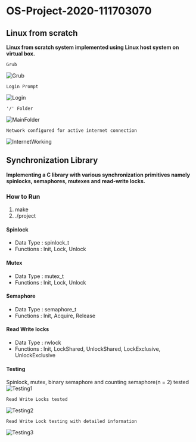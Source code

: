 # OS-Project-2020-111703070


## Linux from scratch
**Linux from scratch system implemented using Linux host system on virtual box.**

    Grub
![Grub](https://user-images.githubusercontent.com/43277968/78422158-ef3c1000-767a-11ea-9ca5-44441197c25e.png)

    Login Prompt
![Login](https://user-images.githubusercontent.com/43277968/78422174-1692dd00-767b-11ea-8d7a-bbaa669b32aa.png)

    '/' Folder
![MainFolder](https://user-images.githubusercontent.com/43277968/78422188-30342480-767b-11ea-8ef2-537ec3c259c8.png)

    Network configured for active internet connection
![InternetWorking](https://user-images.githubusercontent.com/43277968/78422194-3c1fe680-767b-11ea-81a0-322d13e33ebe.png)


##  Synchronization Library
**Implementing a C library with various synchronization primitives namely spinlocks, semaphores, mutexes and read-write locks.**

### How to Run 
1. make 
2. ./project 

#### Spinlock
* Data Type : spinlock_t
* Functions : Init, Lock, Unlock 

#### Mutex
* Data Type : mutex_t
* Functions : Init, Lock, Unlock

#### Semaphore
* Data Type : semaphore_t
* Functions : Init, Acquire, Release

#### Read Write locks
* Data Type : rwlock
* Functions : Init, LockShared, UnlockShared, LockExclusive, UnlockExclusive

#### Testing 

   Spinlock, mutex, binary semaphore and counting semaphore(n = 2) tested 
![Testing1](https://user-images.githubusercontent.com/43277968/79074204-adf5d100-7d08-11ea-8db8-c0393c00b428.png)

    Read Write Locks tested 
![Testing2](https://user-images.githubusercontent.com/43277968/79074284-26f52880-7d09-11ea-8fec-81c3d8527b18.png)

    Read Write Lock testing with detailed information
![Testing3](https://user-images.githubusercontent.com/43277968/79074400-c3b7c600-7d09-11ea-994f-36d171aa5dce.png)



